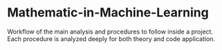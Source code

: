 # Mathematic-in-Machine-Learning
Workflow of the main analysis and procedures to follow inside a project. Each procedure is analyzed deeply for both theory and code application.
